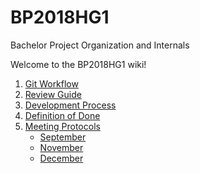 # BP2018HG1
Bachelor Project Organization and Internals

Welcome to the BP2018HG1 wiki!


1. [Git Workflow](Git-Workflow.md)
2. [Review Guide](Review-Guide.md)
3. [Development Process](Development-Process.md)
4. [Definition of Done](dod.md)
5. [Meeting Protocols](Meeting-Protocols.md)  
    - [September](Meeting-Protocols.md#september)  
    - [November](Meeting-Protocols.md#november)  
    - [December](Meeting-Protocols.md#december)  
